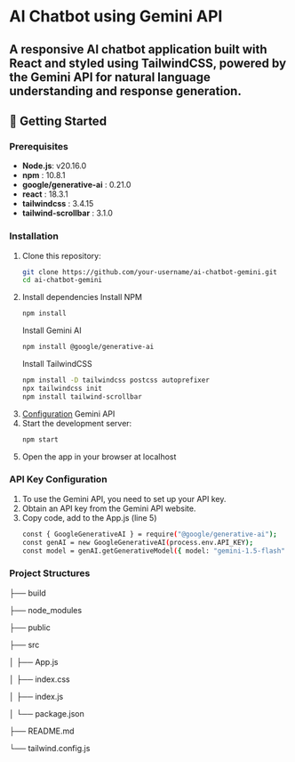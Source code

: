 # AI Chatbot using Gemini API

A responsive AI chatbot application built with **React** and styled using **TailwindCSS**, powered by the **Gemini API** for natural language understanding and response generation.
---

## 🚀 Getting Started

### Prerequisites

- **Node.js**: v20.16.0
- **npm** : 10.8.1
- **google/generative-ai** : 0.21.0
- **react** : 18.3.1
- **tailwindcss** : 3.4.15
- **tailwind-scrollbar** : 3.1.0

### Installation

1. Clone this repository:
   ```bash
   git clone https://github.com/your-username/ai-chatbot-gemini.git
   cd ai-chatbot-gemini
2. Install dependencies
   Install NPM
   ```bash
   npm install
   ```
   Install Gemini AI
   ```bash
   npm install @google/generative-ai
   ```
   Install TailwindCSS
   ```bash
   npm install -D tailwindcss postcss autoprefixer
   npx tailwindcss init
   npm install tailwind-scrollbar
   
4. [Configuration](#API%Key%Configuration) Gemini API 
5. Start the development server:
   ```bash
   npm start
6. Open the app in your browser at localhost

### API Key Configuration
1. To use the Gemini API, you need to set up your API key.
2. Obtain an API key from the Gemini API website.
3. Copy code, add to the App.js (line 5)
   ```bash
   const { GoogleGenerativeAI } = require("@google/generative-ai");
   const genAI = new GoogleGenerativeAI(process.env.API_KEY);
   const model = genAI.getGenerativeModel({ model: "gemini-1.5-flash" });

### Project Structures
├── build

├── node_modules

├── public

├── src

│   ├── App.js

│   ├── index.css

│   ├── index.js

│   └── package.json

├── README.md

└── tailwind.config.js
